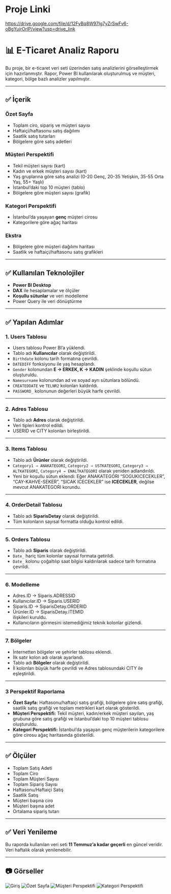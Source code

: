 # Proje Linki 

https://drive.google.com/file/d/12FyBq8W97Ig7yZrSwFv6-oBgYujrOrlP/view?usp=drive_link

# 📊 E-Ticaret Analiz Raporu

Bu proje, bir e-ticaret veri seti üzerinden satış analizlerini görselleştirmek için hazırlanmıştır. Rapor, Power BI kullanılarak oluşturulmuş ve müşteri, kategori, bölge bazlı analizler yapılmıştır.

---

## ✅ İçerik

### **Özet Sayfa**
- Toplam ciro, sipariş ve müşteri sayısı
- Haftaiçi/haftasonu satış dağılımı
- Saatlik satış tutarları
- Bölgelere göre satış adetleri

### **Müşteri Perspektifi**
- Tekil müşteri sayısı (kart)
- Kadın ve erkek müşteri sayısı (kart)
- Yaş gruplarına göre satış analizi (0-20 Genç, 20-35 Yetişkin, 35-55 Orta Yaş, 55+ Yaşlı)
- İstanbul’daki top 10 müşteri (tablo)
- Bölgelere göre müşteri sayısı (grafik)

### **Kategori Perspektifi**
- İstanbul’da yaşayan **genç** müşteri cirosu
- Kategorilere göre ağaç haritası

### **Ekstra**
- Bölgelere göre müşteri dağılımı haritası
- Saatlik ve haftaiçi/haftasonu satış grafikleri

---

## ✅ Kullanılan Teknolojiler
- **Power BI Desktop**
- **DAX** ile hesaplamalar ve ölçüler
- **Koşullu sütunlar** ve veri modelleme
- Power Query ile veri dönüştürme

---

## ✅ Yapılan Adımlar

### **1. Users Tablosu**
- Users tablosu Power BI’a yüklendi.
- Tablo adı **Kullanıcılar** olarak değiştirildi.
- `Birthdate` kolonu tarih formatına çevrildi.
- `DATEDIFF` fonksiyonu ile yaş hesaplandı.
- `Gender` kolonundan **E → ERKEK, K → KADIN** şeklinde koşullu sütun oluşturuldu.
- `Namesurname` kolonundan ad ve soyad ayrı sütunlara bölündü.
- `CREATEDDATE` ve `TELNR2` kolonları kaldırıldı.
- `PASSWORD_` kolonunun değerleri büyük harfe çevrildi.
---

### **2. Adres Tablosu**
- Tablo adı **Adres** olarak değiştirildi.
- Veri tipleri kontrol edildi.
- USERID ve CITY kolonları birleştirildi.

---

### **3. Items Tablosu**
- Tablo adı **Ürünler** olarak değiştirildi.
- `Category1 → ANAKATEGORI`, `Category2 → USTKATEGORI`, `Category3 → ALTKATEGORI`, `Category4 → ENALTKATEGORI` olarak yeniden adlandırıldı.
- Yeni bir koşullu sütun eklendi: Eğer ANAKATEGORI “SOGUKICECEKLER”, “CAY-KAHVE-SEKER”, “SICAK ICECEKLER” ise **ICECEKLER**, değilse mevcut ANAKATEGORI korundu.

---

### **4. OrderDetail Tablosu**
- Tablo adı **SiparisDetay** olarak değiştirildi.
- Tüm kolonların sayısal formatta olduğu kontrol edildi.

---

### **5. Orders Tablosu**
- Tablo adı **Siparis** olarak değiştirildi.
- `Date_` hariç tüm kolonlar sayısal formata getirildi.
- `Date_` kolonu çoğaltılıp saat bilgisi kaldırılarak sadece tarih formatına çevrildi.

---

### **6. Modelleme**
- Adres.ID → Siparis.ADRESSID
- Kullanıcılar.ID → Siparis.USERID
- Siparis.ID → SiparisDetay.ORDERID
- Ürünler.ID → SiparisDetay.ITEMID  
ilişkileri kuruldu.
- Kullanıcıların görmesini istemediğimiz teknik kolonlar gizlendi.

---

### **7. Bölgeler**
- İnternetten bölgeler ve şehirler tablosu eklendi.
- İlk satır kolon adı olarak ayarlandı.
- Tablo adı **Bölgeler** olarak değiştirildi.
- İl kolonları büyük harfe çevrildi ve Adres tablosundaki CITY ile eşleştirildi.

---

### **3 Perspektif Raporlama**
- **Özet Sayfa:** Haftasonu/haftaiçi satış grafiği, bölgelere göre satış grafiği, saatlik satış grafiği ve toplam metrikleri kart olarak gösterildi.
- **Müşteri Perspektifi:** Tekil müşteri, kadın/erkek müşteri sayıları, yaş grubuna göre satış grafiği ve İstanbul’daki top 10 müşteri tablosu oluşturuldu.
- **Kategori Perspektifi:** İstanbul’da yaşayan genç müşterilerin kategorilere göre cirosu ağaç haritasında gösterildi.

---

## ✅ Ölçüler
- Toplam Satış Adeti
- Toplam Ciro
- Toplam Müşteri Sayısı
- Toplam Sipariş Sayısı
- Haftasonu/Haftaiçi Satış
- Saatlik Satış
- Müşteri başına ciro
- Müşteri başına adet
- Ortalama sipariş tutarı

---

## ✅ Veri Yenileme
Bu raporda kullanılan veri seti **11 Temmuz’a kadar geçerli** en güncel veridir. Veri haftalık olarak yenilenebilir.

---

## 📷 Görseller

![Giriş](./img/img0.png)
![Özet Sayfa](./img/img1.png)
![Müşteri Perspektifi](./img/img2.png)
![Kategori Perspektifi](./img/img3.png)




